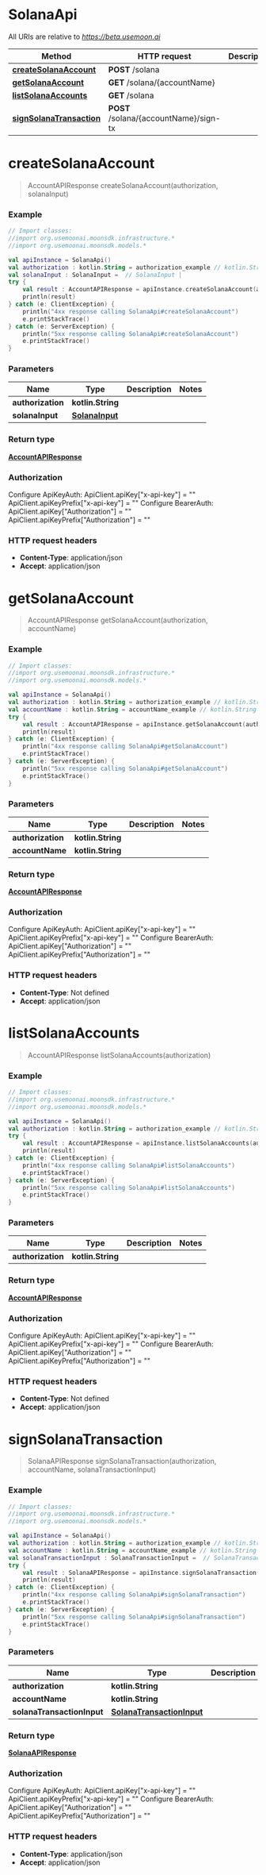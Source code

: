 # SolanaApi

All URIs are relative to *https://beta.usemoon.ai*

Method | HTTP request | Description
------------- | ------------- | -------------
[**createSolanaAccount**](SolanaApi.md#createSolanaAccount) | **POST** /solana | 
[**getSolanaAccount**](SolanaApi.md#getSolanaAccount) | **GET** /solana/{accountName} | 
[**listSolanaAccounts**](SolanaApi.md#listSolanaAccounts) | **GET** /solana | 
[**signSolanaTransaction**](SolanaApi.md#signSolanaTransaction) | **POST** /solana/{accountName}/sign-tx | 


<a id="createSolanaAccount"></a>
# **createSolanaAccount**
> AccountAPIResponse createSolanaAccount(authorization, solanaInput)



### Example
```kotlin
// Import classes:
//import org.usemoonai.moonsdk.infrastructure.*
//import org.usemoonai.moonsdk.models.*

val apiInstance = SolanaApi()
val authorization : kotlin.String = authorization_example // kotlin.String | 
val solanaInput : SolanaInput =  // SolanaInput | 
try {
    val result : AccountAPIResponse = apiInstance.createSolanaAccount(authorization, solanaInput)
    println(result)
} catch (e: ClientException) {
    println("4xx response calling SolanaApi#createSolanaAccount")
    e.printStackTrace()
} catch (e: ServerException) {
    println("5xx response calling SolanaApi#createSolanaAccount")
    e.printStackTrace()
}
```

### Parameters

Name | Type | Description  | Notes
------------- | ------------- | ------------- | -------------
 **authorization** | **kotlin.String**|  |
 **solanaInput** | [**SolanaInput**](SolanaInput.md)|  |

### Return type

[**AccountAPIResponse**](AccountAPIResponse.md)

### Authorization


Configure ApiKeyAuth:
    ApiClient.apiKey["x-api-key"] = ""
    ApiClient.apiKeyPrefix["x-api-key"] = ""
Configure BearerAuth:
    ApiClient.apiKey["Authorization"] = ""
    ApiClient.apiKeyPrefix["Authorization"] = ""

### HTTP request headers

 - **Content-Type**: application/json
 - **Accept**: application/json

<a id="getSolanaAccount"></a>
# **getSolanaAccount**
> AccountAPIResponse getSolanaAccount(authorization, accountName)



### Example
```kotlin
// Import classes:
//import org.usemoonai.moonsdk.infrastructure.*
//import org.usemoonai.moonsdk.models.*

val apiInstance = SolanaApi()
val authorization : kotlin.String = authorization_example // kotlin.String | 
val accountName : kotlin.String = accountName_example // kotlin.String | 
try {
    val result : AccountAPIResponse = apiInstance.getSolanaAccount(authorization, accountName)
    println(result)
} catch (e: ClientException) {
    println("4xx response calling SolanaApi#getSolanaAccount")
    e.printStackTrace()
} catch (e: ServerException) {
    println("5xx response calling SolanaApi#getSolanaAccount")
    e.printStackTrace()
}
```

### Parameters

Name | Type | Description  | Notes
------------- | ------------- | ------------- | -------------
 **authorization** | **kotlin.String**|  |
 **accountName** | **kotlin.String**|  |

### Return type

[**AccountAPIResponse**](AccountAPIResponse.md)

### Authorization


Configure ApiKeyAuth:
    ApiClient.apiKey["x-api-key"] = ""
    ApiClient.apiKeyPrefix["x-api-key"] = ""
Configure BearerAuth:
    ApiClient.apiKey["Authorization"] = ""
    ApiClient.apiKeyPrefix["Authorization"] = ""

### HTTP request headers

 - **Content-Type**: Not defined
 - **Accept**: application/json

<a id="listSolanaAccounts"></a>
# **listSolanaAccounts**
> AccountAPIResponse listSolanaAccounts(authorization)



### Example
```kotlin
// Import classes:
//import org.usemoonai.moonsdk.infrastructure.*
//import org.usemoonai.moonsdk.models.*

val apiInstance = SolanaApi()
val authorization : kotlin.String = authorization_example // kotlin.String | 
try {
    val result : AccountAPIResponse = apiInstance.listSolanaAccounts(authorization)
    println(result)
} catch (e: ClientException) {
    println("4xx response calling SolanaApi#listSolanaAccounts")
    e.printStackTrace()
} catch (e: ServerException) {
    println("5xx response calling SolanaApi#listSolanaAccounts")
    e.printStackTrace()
}
```

### Parameters

Name | Type | Description  | Notes
------------- | ------------- | ------------- | -------------
 **authorization** | **kotlin.String**|  |

### Return type

[**AccountAPIResponse**](AccountAPIResponse.md)

### Authorization


Configure ApiKeyAuth:
    ApiClient.apiKey["x-api-key"] = ""
    ApiClient.apiKeyPrefix["x-api-key"] = ""
Configure BearerAuth:
    ApiClient.apiKey["Authorization"] = ""
    ApiClient.apiKeyPrefix["Authorization"] = ""

### HTTP request headers

 - **Content-Type**: Not defined
 - **Accept**: application/json

<a id="signSolanaTransaction"></a>
# **signSolanaTransaction**
> SolanaAPIResponse signSolanaTransaction(authorization, accountName, solanaTransactionInput)



### Example
```kotlin
// Import classes:
//import org.usemoonai.moonsdk.infrastructure.*
//import org.usemoonai.moonsdk.models.*

val apiInstance = SolanaApi()
val authorization : kotlin.String = authorization_example // kotlin.String | 
val accountName : kotlin.String = accountName_example // kotlin.String | 
val solanaTransactionInput : SolanaTransactionInput =  // SolanaTransactionInput | 
try {
    val result : SolanaAPIResponse = apiInstance.signSolanaTransaction(authorization, accountName, solanaTransactionInput)
    println(result)
} catch (e: ClientException) {
    println("4xx response calling SolanaApi#signSolanaTransaction")
    e.printStackTrace()
} catch (e: ServerException) {
    println("5xx response calling SolanaApi#signSolanaTransaction")
    e.printStackTrace()
}
```

### Parameters

Name | Type | Description  | Notes
------------- | ------------- | ------------- | -------------
 **authorization** | **kotlin.String**|  |
 **accountName** | **kotlin.String**|  |
 **solanaTransactionInput** | [**SolanaTransactionInput**](SolanaTransactionInput.md)|  |

### Return type

[**SolanaAPIResponse**](SolanaAPIResponse.md)

### Authorization


Configure ApiKeyAuth:
    ApiClient.apiKey["x-api-key"] = ""
    ApiClient.apiKeyPrefix["x-api-key"] = ""
Configure BearerAuth:
    ApiClient.apiKey["Authorization"] = ""
    ApiClient.apiKeyPrefix["Authorization"] = ""

### HTTP request headers

 - **Content-Type**: application/json
 - **Accept**: application/json

